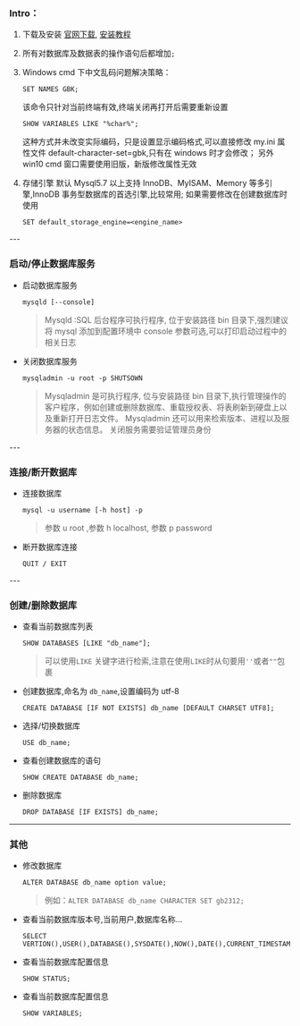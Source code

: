 ### Intro：

1. 下载及安装
   [官网下载](https://dev.mysql.com/downloads/mysql/), [安装教程](http://c.biancheng.net/view/2376.html)

2. 所有对数据库及数据表的操作语句后都增加`;`
3. Windows cmd 下中文乱码问题解决策略：

   ```mysql
   SET NAMES GBK;
   ```

   该命令只针对当前终端有效,终端关闭再打开后需要重新设置

   ```mysql
   SHOW VARIABLES LIKE "%char%";
   ```

   这种方式并未改变实际编码，只是设置显示编码格式,可以直接修改 my.ini 属性文件 default-character-set=gbk,只有在 windows 时才会修改；
   另外 win10 cmd 窗口需要使用旧版，新版修改属性无效

4. 存储引擎
   默认 Mysql5.7 以上支持 InnoDB、MyISAM、Memory 等多引擎,InnoDB 事务型数据库的首选引擎,比较常用;
   如果需要修改在创建数据库时使用

   ```mysql
   SET default_storage_engine=<engine_name>
   ```

<p>
---

### 启动/停止数据库服务

- 启动数据库服务

  ```mysql
  mysqld [--console]
  ```

  > Mysqld :SQL 后台程序可执行程序, 位于安装路径 bin 目录下,强烈建议将 mysql 添加到配置环境中
  > console 参数可选,可以打印启动过程中的相关日志

- 关闭数据库服务

  ```mysql
  mysqladmin -u root -p SHUTSOWN
  ```

  > Mysqladmin 是可执行程序, 位与安装路径 bin 目录下,执行管理操作的客户程序，例如创建或删除数据库、重载授权表、将表刷新到硬盘上以及重新打开日志文件。
  > Mysqladmin 还可以用来检索版本、进程以及服务器的状态信息。
  > 关闭服务需要验证管理员身份

<p>
---

### 连接/断开数据库

- 连接数据库

  ```mysql
  mysql -u username [-h host] -p
  ```

  > 参数 u root ,参数 h localhost, 参数 p password

- 断开数据库连接

  ```mysql
  QUIT / EXIT
  ```

<p>
---

### 创建/删除数据库

- 查看当前数据库列表

  ```mysql
  SHOW DATABASES [LIKE "db_name"];
  ```

  > 可以使用`LIKE` 关键字进行检索,注意在使用`LIKE`时从句要用`''`或者`""`包裹

- 创建数据库,命名为 `db_name`,设置编码为 utf-8

  ```mysql
  CREATE DATABASE [IF NOT EXISTS] db_name [DEFAULT CHARSET UTF8];
  ```

- 选择/切换数据库

  ```mysql
  USE db_name;
  ```

- 查看创建数据库的语句

  ```mysql
  SHOW CREATE DATABASE db_name;
  ```

- 删除数据库

  ```mysql
  DROP DATABASE [IF EXISTS] db_name;
  ```

---

<p>

### 其他

- 修改数据库

  ```mysql
  ALTER DATABASE db_name option value;
  ```

  > 例如：`ALTER DATABASE db_name CHARACTER SET gb2312;`

* 查看当前数据库版本号,当前用户,数据库名称...

  ```mysql
  SELECT VERTION(),USER(),DATABASE(),SYSDATE(),NOW(),DATE(),CURRENT_TIMESTAMP(),;
  ```

* 查看当前数据库配置信息

  ```mysql
  SHOW STATUS;
  ```

* 查看当前数据库配置信息

  ```mysql
  SHOW VARIABLES;
  ```
